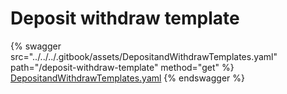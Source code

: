 # Deposit withdraw template

{% swagger src="../../../.gitbook/assets/DepositandWithdrawTemplates.yaml" path="/deposit-withdraw-template" method="get" %}
[DepositandWithdrawTemplates.yaml](../../../.gitbook/assets/DepositandWithdrawTemplates.yaml)
{% endswagger %}
